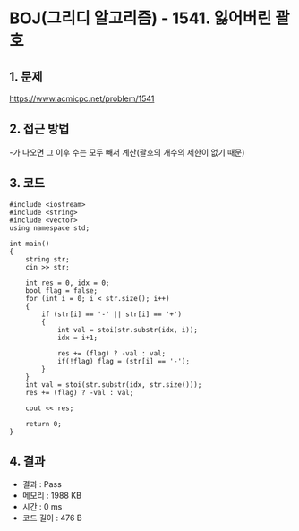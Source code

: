 # BOJ(그리디 알고리즘) - 1541. 잃어버린 괄호

## 1. 문제  
https://www.acmicpc.net/problem/1541
## 2. 접근 방법  
-가 나오면 그 이후 수는 모두 빼서 계산(괄호의 개수의 제한이 없기 때문)
## 3. 코드  
```
#include <iostream>
#include <string>
#include <vector>
using namespace std;

int main()
{
	string str;
	cin >> str;

	int res = 0, idx = 0;
	bool flag = false;
	for (int i = 0; i < str.size(); i++)
	{
		if (str[i] == '-' || str[i] == '+')
		{
			int val = stoi(str.substr(idx, i));
			idx = i+1;

			res += (flag) ? -val : val;
			if(!flag) flag = (str[i] == '-');
		}
	}
	int val = stoi(str.substr(idx, str.size()));
	res += (flag) ? -val : val;

	cout << res;

	return 0;
}
```
## 4. 결과
- 결과 : Pass
- 메모리 : 1988 KB
- 시간 : 0 ms
- 코드 길이 : 476 B